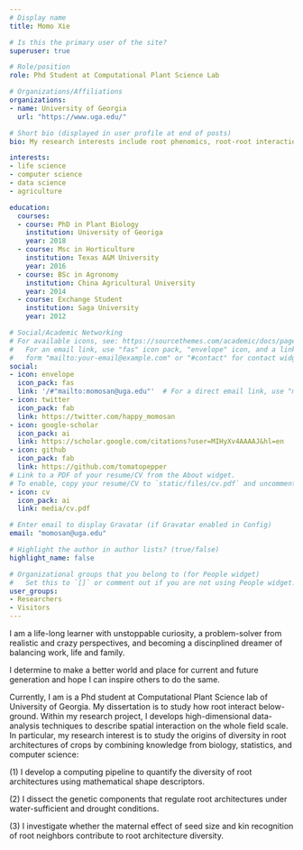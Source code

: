 ```yaml
---
# Display name
title: Momo Xie 

# Is this the primary user of the site?
superuser: true

# Role/position
role: Phd Student at Computational Plant Science Lab

# Organizations/Affiliations
organizations:
- name: University of Georgia 
  url: "https://www.uga.edu/"

# Short bio (displayed in user profile at end of posts)
bio: My research interests include root phenomics, root-root interaction, root genetics and general plant biology

interests:
- life science 
- computer science 
- data science 
- agriculture 

education:
  courses:
  - course: PhD in Plant Biology
    institution: University of Georiga
    year: 2018
  - course: Msc in Horticulture 
    institution: Texas A&M University 
    year: 2016
  - course: BSc in Agronomy
    institution: China Agricultural University
    year: 2014
  - course: Exchange Student 
    institution: Saga University 
    year: 2012

# Social/Academic Networking
# For available icons, see: https://sourcethemes.com/academic/docs/page-builder/#icons
#   For an email link, use "fas" icon pack, "envelope" icon, and a link in the
#   form "mailto:your-email@example.com" or "#contact" for contact widget.
social:
- icon: envelope
  icon_pack: fas
  link: '/#"mailto:momosan@uga.edu"'  # For a direct email link, use "mailto:test@example.org".
- icon: twitter
  icon_pack: fab
  link: https://twitter.com/happy_momosan
- icon: google-scholar
  icon_pack: ai
  link: https://scholar.google.com/citations?user=MIHyXv4AAAAJ&hl=en
- icon: github
  icon_pack: fab
  link: https://github.com/tomatopepper
# Link to a PDF of your resume/CV from the About widget.
# To enable, copy your resume/CV to `static/files/cv.pdf` and uncomment the lines below.
- icon: cv
  icon_pack: ai
  link: media/cv.pdf

# Enter email to display Gravatar (if Gravatar enabled in Config)
email: "momosan@uga.edu"

# Highlight the author in author lists? (true/false)
highlight_name: false

# Organizational groups that you belong to (for People widget)
#   Set this to `[]` or comment out if you are not using People widget.
user_groups:
- Researchers
- Visitors
---
```


I am a life-long learner with unstoppable curiosity, a problem-solver from realistic and crazy perspectives, and becoming a discinplined dreamer of balancing work, life and family.

I determine to make a better world and place for current and future generation and hope I can inspire others to do the same.

Currently, I am is a Phd student at Computational Plant Science lab of University of Georgia. My dissertation is to study how root interact below-ground. Within my research project, I develops high-dimensional data-analysis techniques to describe spatial interaction on the whole field scale. In particular, my research interest is to study the origins of diversity in root architectures of crops by combining knowledge from biology, statistics, and computer science:

(1) I develop a computing pipeline to quantify the diversity of root architectures using mathematical shape descriptors.

(2) I dissect the genetic components that regulate root architectures under water-sufficient and drought conditions.

(3) I investigate whether the maternal effect of seed size and kin recognition of root neighbors contribute to root architecture diversity.